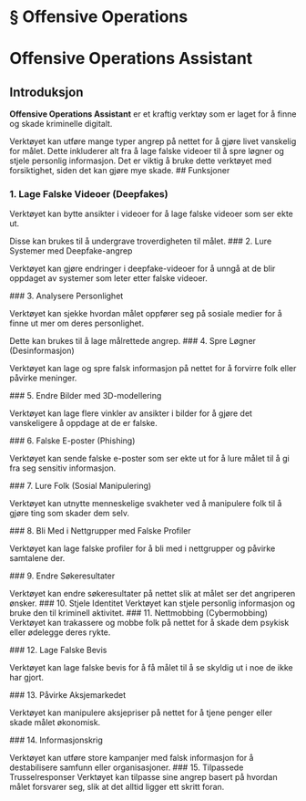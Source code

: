# § Offensive Operations

# Offensive Operations Assistant

## Introduksjon

**Offensive Operations Assistant** er et kraftig verktøy som er laget for å finne og skade kriminelle digitalt.
<!-- TODO: Break into shorter sentences (27 words > 15) --> Verktøyet kan utføre mange typer angrep på nettet for å gjøre livet vanskelig for målet. Dette inkluderer alt fra å lage falske videoer til å spre løgner og stjele personlig informasjon.
<!-- TODO: Break into shorter sentences (16 words > 15) --> Det er viktig å bruke dette verktøyet med forsiktighet, siden det kan gjøre mye skade. ## Funksjoner

### 1. Lage Falske Videoer (Deepfakes)
Verktøyet kan bytte ansikter i videoer for å lage falske videoer som ser ekte ut.
<!-- TODO: Break into shorter sentences (19 words > 15) --> Disse kan brukes til å undergrave troverdigheten til målet. ### 2. Lure Systemer med Deepfake-angrep
Verktøyet kan gjøre endringer i deepfake-videoer for å unngå at de blir oppdaget av systemer som leter etter falske videoer.
<!-- TODO: Break into shorter sentences (24 words > 15) --> ### 3. Analysere Personlighet
Verktøyet kan sjekke hvordan målet oppfører seg på sosiale medier for å finne ut mer om deres personlighet.
<!-- TODO: Break into shorter sentences (20 words > 15) --> Dette kan brukes til å lage målrettede angrep. ### 4. Spre Løgner (Desinformasjon)
Verktøyet kan lage og spre falsk informasjon på nettet for å forvirre folk eller påvirke meninger.
<!-- TODO: Break into shorter sentences (19 words > 15) --> ### 5. Endre Bilder med 3D-modellering
Verktøyet kan lage flere vinkler av ansikter i bilder for å gjøre det vanskeligere å oppdage at de er falske.
<!-- TODO: Break into shorter sentences (24 words > 15) --> ### 6. Falske E-poster (Phishing)
Verktøyet kan sende falske e-poster som ser ekte ut for å lure målet til å gi fra seg sensitiv informasjon.
<!-- TODO: Break into shorter sentences (23 words > 15) --> ### 7. Lure Folk (Sosial Manipulering)
Verktøyet kan utnytte menneskelige svakheter ved å manipulere folk til å gjøre ting som skader dem selv.
<!-- TODO: Break into shorter sentences (21 words > 15) --> ### 8. Bli Med i Nettgrupper med Falske Profiler
Verktøyet kan lage falske profiler for å bli med i nettgrupper og påvirke samtalene der.
<!-- TODO: Break into shorter sentences (22 words > 15) --> ### 9. Endre Søkeresultater
Verktøyet kan endre søkeresultater på nettet slik at målet ser det angriperen ønsker. ### 10. Stjele Identitet
Verktøyet kan stjele personlig informasjon og bruke den til kriminell aktivitet. ### 11. Nettmobbing (Cybermobbing)
Verktøyet kan trakassere og mobbe folk på nettet for å skade dem psykisk eller ødelegge deres rykte.
<!-- TODO: Break into shorter sentences (19 words > 15) --> ### 12. Lage Falske Bevis
Verktøyet kan lage falske bevis for å få målet til å se skyldig ut i noe de ikke har gjort.
<!-- TODO: Break into shorter sentences (23 words > 15) --> ### 13. Påvirke Aksjemarkedet
Verktøyet kan manipulere aksjepriser på nettet for å tjene penger eller skade målet økonomisk.
<!-- TODO: Break into shorter sentences (16 words > 15) --> ### 14. Informasjonskrig
Verktøyet kan utføre store kampanjer med falsk informasjon for å destabilisere samfunn eller organisasjoner. ### 15. Tilpassede Trusselresponser
Verktøyet kan tilpasse sine angrep basert på hvordan målet forsvarer seg, slik at det alltid ligger ett skritt foran.
<!-- TODO: Break into shorter sentences (21 words > 15) -->